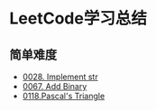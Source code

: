 # LeetCode学习总结
## 简单难度
* [0028. Implement str](doc/28.Implement%20strStr().md)
* [0067. Add Binary](doc/67.%20Add%20Binary.md)
* [0118.Pascal's Triangle](doc/118.Pascal's%20Triangle.md)
